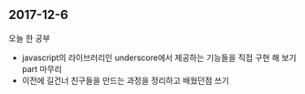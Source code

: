 ## 2017-12-6

오늘 한 공부
- javascript의 라이브러리인 underscore에서 제공하는 기능들을 직접 구현 해 보기 part 마무리
- 이전에 길건너 친구들을 만드는 과정을 정리하고 배웠던점 쓰기

